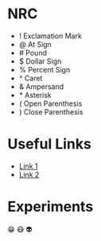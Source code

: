 # NRC
* ! Exclamation Mark
* @ At Sign
* \# Pound
* $ Dollar Sign
* % Percent Sign
* ^ Caret
* & Ampersand
* \* Asterisk
* ( Open Parenthesis
* ) Close Parenthesis

# Useful Links
* [Link 1](https://www.youtube.com/watch?v=gMkZCSTBvV0)
* [Link 2](https://www.youtube.com/watch?v=WJq4jWSQNd8)

# Experiments
😁
😷
👽

